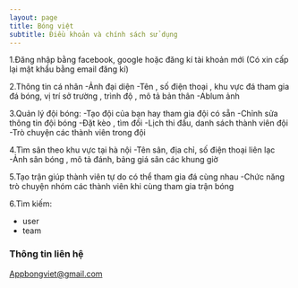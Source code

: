 ```yaml
---
layout: page
title: Bóng việt
subtitle: Điều khoản và chính sách sử dụng
---
```

1.Đăng nhập bằng facebook, google hoặc đăng kí tài khoản mới (Có xin cấp lại mật khẩu bằng email đăng kí)

2.Thông tin cá nhân
-Ảnh đại diện 
-Tên , số điện thoại , khu vực đá tham gia đá bóng, vị trí sở trường , trình độ , mô tả bản thân 
-Ablum ảnh

3.Quản lý đội bóng: 
-Tạo đội của bạn hay tham gia đội có sẵn
-Chỉnh sửa thông tin đội bóng
-Đặt kèo , tìm đối
-Lịch thi đấu, danh sách thành viên đội
-Trò chuyện các thành viên trong đội

4.Tìm sân theo khu vực tại hà nội
-Tên sân, địa chỉ, số điện thoại liên lạc
-Ảnh sân bóng , mô tả đánh, bảng giá sân các khung giờ

5.Tạo trận giúp thành viên tự do có thể tham gia đá cùng nhau
-Chức năng trò chuyện nhóm các thành viên khi cùng tham gia trận bóng

6.Tìm kiếm: 
- user 
- team

### Thông tin liên hệ

Appbongviet@gmail.com

